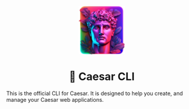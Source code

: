 <div align="center">
    <img height="128" src="https://github.com/caesar-rocks/docs/raw/master/logo.svg" />
</div>

<div align="center">
    <h1>
        📜 Caesar CLI
    </h1>
</div>

This is the official CLI for Caesar. It is designed to help you create, and manage your Caesar web applications.
